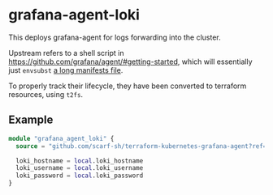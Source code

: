 # grafana-agent-loki

This deploys grafana-agent for logs forwarding into the cluster.

Upstream refers to a shell script in
https://github.com/grafana/agent/#getting-started, which will essentially just
`envsubst` [a long manifests file](https://github.com/grafana/agent/blob/v0.12.0/production/kubernetes/agent-loki.yaml).

To properly track their lifecycle, they have been converted to terraform
resources, using `t2fs`.

## Example

```tf
module "grafana_agent_loki" {
  source = "github.com/scarf-sh/terraform-kubernetes-grafana-agent?ref=v0.1.1//grafana-agent-loki"

  loki_hostname = local.loki_hostname
  loki_username = local.loki_username
  loki_password = local.loki_password
}
```

